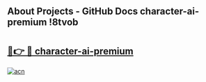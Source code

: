 ## About Projects - GitHub Docs character-ai-premium !8tvob

# <h2><a href="https://andorid.site?title=character-ai-premium&ref=13PRO">🔗👉 🔴 character-ai-premium</a></h2>

[![acn](https://github.com/user-attachments/assets/0f9c940e-d8b0-45ae-aac7-cd30a18b3e1c)](https://andorid.site?title=character-ai-premium&ref=13PRO)

